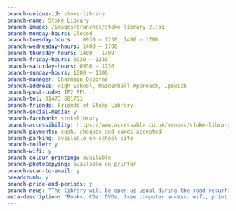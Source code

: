 ```yaml
---
branch-unique-id: stoke-library
branch-name: Stoke Library
branch-image: /images/branches/stoke-library-2.jpg
branch-monday-hours: Closed
branch-tuesday-hours:	0930 – 1230, 1400 – 1700
branch-wednesday-hours: 1400 – 1700
branch-thursday-hours: 1400 – 1700
branch-friday-hours: 0930 – 1230
branch-saturday-hours: 0930 – 1230
branch-sunday-hours: 1000 – 1300
branch-manager: Charmain Osborne
branch-address: High School, Maidenhall Approach, Ipswich
branch-post-code: IP2 8PL
branch-tel: 01473 681751
branch-friends: Friends of Stoke Library
branch-social-media: y
branch-facebook: stokelibrary
branch-accessibility: https://www.accessable.co.uk/venues/stoke-library
branch-payments: cash, cheques and cards accepted
branch-parking: available on school site
branch-toilet: y
branch-wifi: y
branch-colour-printing: available
branch-photocopying: available on printer
branch-scan-to-email: y
breadcrumb: y
branch-pride-and-periods: y
branch-news: "The library will be open us usual during the road resurfacing works from 19 - 26 February."
meta-description: "Books, CDs, DVDs, free computer access, wifi, printing, scanning, room hire, children's activities, free sanitary products."
---
```

